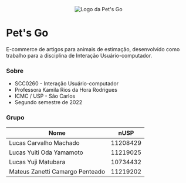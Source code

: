 <div align="center">
  <img src="https://imgur.com/ccVaDXY.png" alt="Logo da Pet's Go" />
</div>

# Pet's Go
E-commerce de artigos para animais de estimação, desenvolvido como trabalho para a disciplina de Interação Usuário-computador.

### Sobre
- SCC0260 - Interação Usuário-computador
- Professora Kamila Rios da Hora Rodrigues
- ICMC / USP - São Carlos
- Segundo semestre de 2022

### Grupo
| Nome                            | nUSP     |
|---------------------------------|:--------:|
| Lucas Carvalho Machado          | 11208429 |
| Lucas Yuiti Oda Yamamoto        | 11219025 |
| Lucas Yuji Matubara             | 10734432 |
| Mateus Zanetti Camargo Penteado | 11219202 |
